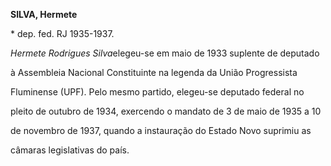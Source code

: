 **SILVA, Hermete**



\* dep. fed. RJ 1935-1937.



*Hermete Rodrigues Silva*elegeu-se em maio de 1933 suplente de deputado

à Assembleia Nacional Constituinte na legenda da União Progressista

Fluminense (UPF). Pelo mesmo partido, elegeu-se deputado federal no

pleito de outubro de 1934, exercendo o mandato de 3 de maio de 1935 a 10

de novembro de 1937, quando a instauração do Estado Novo suprimiu as

câmaras legislativas do país.



